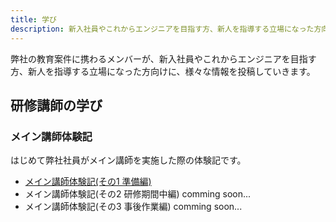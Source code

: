 ```yaml
---
title: 学び
description: 新入社員やこれからエンジニアを目指す方、新人を指導する立場になった方向けの情報
---
```


弊社の教育案件に携わるメンバーが、新入社員やこれからエンジニアを目指す方、新人を指導する立場になった方向けに、様々な情報を投稿していきます。

## 研修講師の学び

### メイン講師体験記

はじめて弊社社員がメイン講師を実施した際の体験記です。

- [メイン講師体験記(その1 準備編)](/learning/main-teacher-experience_01)
- メイン講師体験記(その2 研修期間中編) comming soon...
- メイン講師体験記(その3 事後作業編) comming soon...

